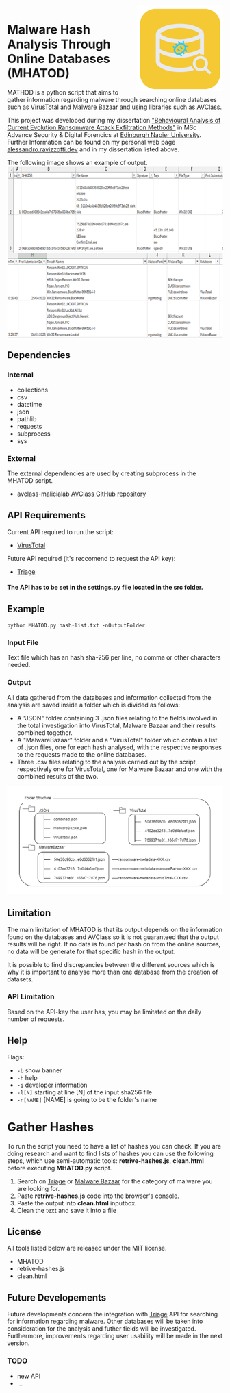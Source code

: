 <img align="right" src="https://github.com/itsraval/MHATOD/blob/main/images/images/MHATOD.png" width="200" height="200">

# Malware Hash Analysis Through Online Databases (MHATOD)
MATHOD is a python script that aims to gather information regarding malware through searching online databases such as [VirusTotal](https://www.virustotal.com/gui/search/) and [Malware Bazaar](https://bazaar.abuse.ch/) and using libraries such as [AVClass](https://github.com/malicialab/avclass/tree/master).


This project was developed during my dissertation ["Behavioural Analysis of Current Evolution Ransomware Attack Exfiltration Methods"](https://github.com/itsraval/MHATOD/blob/main/Behavioural%20Analysis%20of%20Current%20Evolution%20Ransomware%20Attack%20Exfiltration%20Methods.pdf)
 in MSc Advance Security & Digital Forencics at [Edinburgh Napier University](https://www.napier.ac.uk/courses/msc-cyber-security-postgraduate-full-time). Further Information can be found on my personal web page [alessandro.ravizzotti.dev](https://alessandro.ravizzotti.dev) and in my dissertation listed above.


The following image shows an example of output.
<img align="center" src="https://github.com/itsraval/MHATOD/blob/main/images/images/output-example.png" height="400">


## Dependencies
### Internal
- collections
- csv
- datetime
- json
- pathlib 
- requests
- subprocess
- sys


### External
The external dependencies are used by creating subprocess in the MHATOD script.
- avclass-malicialab [AVClass GitHub repository](https://github.com/malicialab/avclass/tree/master)

## API Requirements
Current API required to run the script:
- [VirusTotal](https://www.virustotal.com/gui/search/)

Future API required (it's reccomend to request the API key):
- [Triage](https://tria.ge/s)

#### The API has to be set in the settings.py file located in the src folder.

## Example
```
python MHATOD.py hash-list.txt -nOutputFolder
```

### Input File
Text file which has an hash sha-256 per line, no comma or other characters needed.

### Output
All data gathered from the databases and information collected from the analysis
are saved inside a folder which is divided as follows:
- A "JSON" folder containing 3 .json files relating to the fields involved in
the total investigation into VirusTotal, Malware Bazaar and their results
combined together.
- A "MalwareBazaar" folder and a "VirusTotal" folder which contain a list of
.json files, one for each hash analysed, with the respective responses to the
requests made to the online databases.
- Three .csv files relating to the analysis carried out by the script, respectively
one for VirusTotal, one for Malware Bazaar and one with the combined
results of the two.

<p align="center"><img alt="Output folders" src="https://github.com/itsraval/MHATOD/blob/main/images/folder-struct.png"></p>

## Limitation
The main limitation of MHATOD is that its output depends on the information found on the databases and AVClass so it is not guaranteed that the output results will be right. If no data is found per hash on from the online sources, no data will be generate for that specific hash in the output.

It is possible to find discrepancies between the different sources which is why it is important to analyse more than one database from the creation of datasets.

### API Limitation
Based on the API-key the user has, you may be limitated on the daily number of requests.

## Help
Flags:
- ```-b```          show banner
- ```-h```          help
- ```-i```          developer information
- ```-l[N]```    starting at line \[N\] of the input sha256 file
- ```-n[NAME]```  \[NAME\] is going to be the folder's name

# Gather Hashes
To run the script you need to have a list of hashes you can check. If you are doing research and want to find lists of hashes you can use the following steps, which use semi-automatic tools: **retrive-hashes.js**, **clean.html** before executing **MHATOD.py** script.

1. Search on [Triage](https://tria.ge/s) or [Malware Bazaar](https://bazaar.abuse.ch/) for the category of malware you are looking for.
2. Paste **retrive-hashes.js** code into the browser's console.
3. Paste the output into **clean.html** inputbox.
4. Clean the text and save it into a file

## License
All tools listed below are released under the MIT license.
- MHATOD
- retrive-hashes.js
- clean.html

## Future Developements
Future developments concern the integration with [Triage](https://tria.ge/s) API for searching for information regarding malware. Other databases will be taken into consideration for the analysis and futher fields will be investigated. Furthermore, improvements regarding user usability will be made in the next version.

### TODO
- new API
- ...